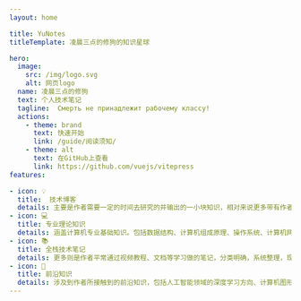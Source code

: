 ```yaml
---
layout: home

title: YuNotes
titleTemplate: 凌晨三点的修狗的知识星球

hero:
  image:
    src: /img/logo.svg
    alt: 网页logo
  name: 凌晨三点的修狗
  text: 个人技术笔记
  tagline:  Смерть не принадлежит рабочему классу! 
  actions:
    - theme: brand
      text: 快速开始
      link: /guide/阅读须知/
    - theme: alt
      text: 在GitHub上查看
      link: https://github.com/vuejs/vitepress
features:

- icon: 💡
  title:  技术博客
  details: 主要是作者需要一定的时间去研究的并输出的一小块知识，相对来说更多带有作者的思考和理解...
- icon: 💻
  title: 专业理论知识
  details: 涵盖计算机专业基础知识。包括数据结构、计算机组成原理、操作系统、计算机网络、软件工程、数据库概论等主要课程
- icon: 📚
  title: 全栈技术笔记
  details: 更多则是作者平常通过视频教程、文档等学习做的笔记，分类明确，系统整理，现包括C++领域、前端开发、后端开发、图形开发...
- icon: 🤖
  title: 前沿知识
  details: 涉及到作者所接触到的前沿知识，包括人工智能领域的深度学习方向、计算机图形学基础
---
```

<style>
:root {
    --vp-home-hero-image-background-image: linear-gradient( -45deg, #5fd12e 50%, #2dd0c4 50% );
    --vp-home-hero-image-filter: blur(40px);
    --vp-home-hero-image-filter: blur(80px);
  --vp-home-hero-name-color: transparent; 
  --vp-home-hero-name-background: -webkit-linear-gradient(120deg, #5fd12e 30% , #2dd0c4 );
}
</style>
